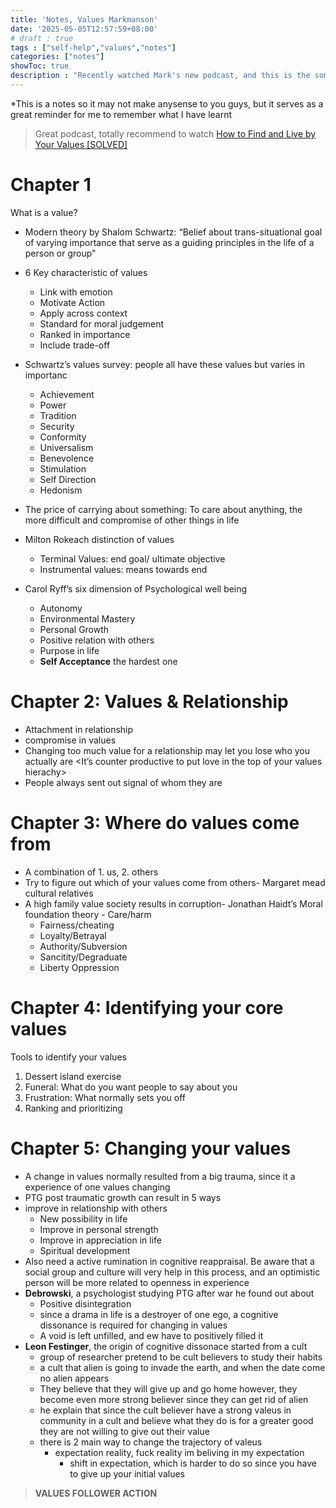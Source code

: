 ```yaml
---
title: 'Notes, Values Markmanson'
date: '2025-05-05T12:57:59+08:00'
# draft : true
tags : ["self-help","values","notes"]
categories: ["notes"]
showToc: true
description : "Recently watched Mark's new podcast, and this is the some notes I took for my zettlekasten"
---
```


*This is a notes so it may not make anysense to you guys, but it serves as a great reminder for me to remember what I have learnt
> Great podcast, totally recommend to watch [How to Find and Live by Your Values [SOLVED]](https://www.youtube.com/watch?v=uvXdMPNhp9M)


# Chapter 1

What is a value?

- Modern theory by Shalom Schwartz: “Belief about trans-situational goal of varying importance that serve as a guiding principles in the life of a person or group"
- 6 Key characteristic of values
    
    - Link with emotion
    - Motivate Action
    - Apply across context
    - Standard for moral judgement
    - Ranked in importance
    - Include trade-off
- Schwartz’s values survey: people all have these values but varies in importanc
    - Achievement
    - Power
    - Tradition
    - Security
    - Conformity
    - Universalism  
    - Benevolence
    - Stimulation
    - Self Direction
    - Hedonism
- The price of carrying about something: To care about anything, the more difficult and compromise of other things in life
    
- Milton Rokeach distinction of values
	- Terminal Values: end goal/ ultimate objective
    - Instrumental values: means towards end
- Carol Ryff’s six dimension of Psychological well being
	- Autonomy
    - Environmental Mastery
    - Personal Growth
    - Positive relation with others
    - Purpose in life
    - **Self Acceptance** the hardest one

# Chapter 2: Values & Relationship

- Attachment in relationship
- compromise in values
- Changing too much value for a relationship may let you lose who you actually are <It’s counter productive to put love in the top of your values hierachy>
- People always sent out signal of whom they are
# Chapter 3: Where do values come from  

- A combination of 1. us, 2. others
- Try to figure out which of your values come from others- Margaret mead cultural relatives
- A high family value society results in corruption- Jonathan Haidt’s Moral foundation theory    - Care/harm
    - Fairness/cheating
    - Loyalty/Betrayal
    - Authority/Subversion
    - Sancitity/Degraduate
    - Liberty Oppression
# Chapter 4: Identifying your core values

Tools to identify your values
1. Dessert island exercise
2. Funeral: What do you want people to say about you
3. Frustration: What normally sets you off
4. Ranking and prioritizing

# Chapter 5: Changing your values

- A change in values normally resulted from a big trauma, since it a experience of one values changing
- PTG post traumatic growth can result in 5 ways
- improve in relationship with others
    - New possibility in life
    - Improve in personal strength
    - Improve in appreciation in life
    - Spiritual development   
- Also need a active rumination in cognitive reappraisal. Be aware that a social group and culture will very help in this process, and an optimistic person will be more related to openness in experience
- **Debrowski**, a psychologist studying PTG after war he found out about
    - Positive disintegration
    - since a drama in life is a destroyer of one ego, a cognitive dissonance is required for changing in values
    - A void is left unfilled, and ew have to positively filled it
- **Leon Festinger**, the origin of cognitive dissonace started from a cult
	- group of researcher pretend to be cult believers to study their habits
    - a cult that alien is going to invade the earth, and when the date come no alien appears
    - They believe that they will give up and go home however, they become even more strong believer since they can get rid of alien
    - he explain that since the cult believer have a strong valeus in community in a cult and believe what they do is for a greater good they are not willing to give out their value
    - there is 2 main way to change the trajectory of valeus
        - expectation reality, fuck reality im beliving in my expectation
            - shift in expectation, which is harder to do so since you have to give up your initial values
    
> **VALUES FOLLOWER ACTION**